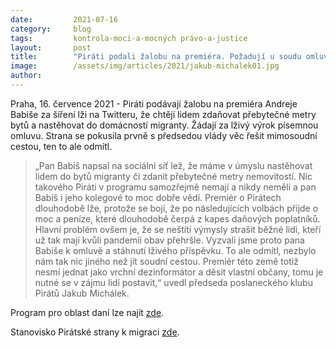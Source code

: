 ```yaml
---
date:         2021-07-16
category:     blog
tags:         kontrola-moci-a-mocných právo-a-justice
layout:       post
title:        "Piráti podali žalobu na premiéra. Požadují u soudu omluvu za šíření lži"
image:        /assets/img/articles/2021/jakub-michalek01.jpg
author:       
---
```




Praha, 16. července 2021 - Piráti podávají žalobu na premiéra Andreje Babiše za šíření lži na Twitteru, že chtějí lidem zdaňovat přebytečné metry bytů a nastěhovat do domácností migranty. Žádají za lživý výrok písemnou omluvu. Strana se pokusila prvně s předsedou vlády věc řešit mimosoudní cestou, ten to ale odmítl.

> „Pan Babiš napsal na sociální síť lež, že máme v úmyslu nastěhovat lidem do bytů migranty či zdanit přebytečné metry nemovitostí. Nic takového Piráti v programu samozřejmě nemají a nikdy neměli a pan Babiš i jeho kolegové to moc dobře vědí. Premiér o Pirátech dlouhodobě lže, protože se bojí, že po následujících volbách přijde o moc a peníze, které dlouhodobě čerpá z kapes daňových poplatníků. Hlavní problém ovšem je, že se neštítí výmysly strašit běžné lidi, kteří už tak mají kvůli pandemii obav přehršle. Vyzvali jsme proto pana Babiše k omluvě a stáhnutí lživého příspěvku. To ale odmítl, nezbylo nám tak nic jiného než jít soudní cestou. Premiér této země totiž nesmí jednat jako vrchní dezinformátor a děsit vlastní občany, tomu je nutné se v zájmu lidí postavit,“ uvedl předseda poslaneckého klubu Pirátů Jakub Michálek.  

Program pro oblast daní lze najít [zde](https://www.piratiastarostove.cz/program/resort/finance/). 

Stanovisko Pirátské strany k migraci [zde](https://www.pirati.cz/tiskove-zpravy/stanovisko-k-uprchlikum-2020.html).
